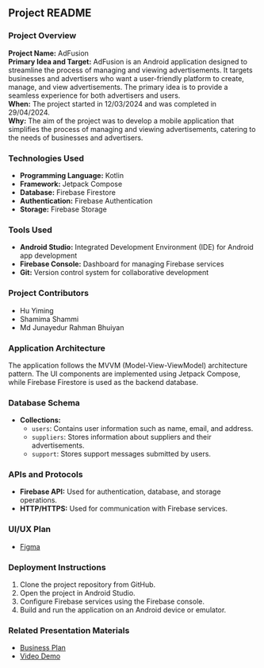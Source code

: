 ## Project README

### Project Overview
**Project Name:** AdFusion  
**Primary Idea and Target:** AdFusion is an Android application designed to streamline the process of managing and viewing advertisements. It targets businesses and advertisers who want a user-friendly platform to create, manage, and view advertisements. The primary idea is to provide a seamless experience for both advertisers and users.  
**When:** The project started in 12/03/2024 and was completed in 29/04/2024.  
**Why:** The aim of the project was to develop a mobile application that simplifies the process of managing and viewing advertisements, catering to the needs of businesses and advertisers.

### Technologies Used
- **Programming Language:** Kotlin
- **Framework:** Jetpack Compose
- **Database:** Firebase Firestore
- **Authentication:** Firebase Authentication
- **Storage:** Firebase Storage

### Tools Used
- **Android Studio:** Integrated Development Environment (IDE) for Android app development
- **Firebase Console:** Dashboard for managing Firebase services
- **Git:** Version control system for collaborative development

### Project Contributors
- Hu Yiming
- Shamima Shammi
- Md Junayedur Rahman Bhuiyan

### Application Architecture
The application follows the MVVM (Model-View-ViewModel) architecture pattern. The UI components are implemented using Jetpack Compose, while Firebase Firestore is used as the backend database.

### Database Schema
- **Collections:**
  - `users`: Contains user information such as name, email, and address.
  - `suppliers`: Stores information about suppliers and their advertisements.
  - `support`: Stores support messages submitted by users.

### APIs and Protocols
- **Firebase API:** Used for authentication, database, and storage operations.
- **HTTP/HTTPS:** Used for communication with Firebase services.

### UI/UX Plan
- [Figma](https://www.figma.com/file/jkZkUGDY99FQNEy9vi1164/Mobile-App-Development-Project?type=design&node-id=0%3A1&mode=design&t=oJ9GTYEfUqLU7hPX-1)

### Deployment Instructions
1. Clone the project repository from GitHub.
2. Open the project in Android Studio.
3. Configure Firebase services using the Firebase console.
4. Build and run the application on an Android device or emulator.

### Related Presentation Materials
- [Business Plan](https://oamk-my.sharepoint.com/:w:/r/personal/t2shsh00_students_oamk_fi/_layouts/15/Doc.aspx?sourcedoc=%7B7BC9FE08-E7D6-4F9F-AE43-2B2DFB4C0590%7D&file=DIN22SP_G6.docx&action=default&mobileredirect=true&DefaultItemOpen=1&login_hint=c3huyi00%40students.oamk.fi&ct=1713790476293&wdOrigin=OFFICECOM-WEB.MAIN.REC&cid=362607f2-2bc1-486e-bed4-75a858100ced&wdPreviousSessionSrc=HarmonyWeb&wdPreviousSession=42bc4bab-e112-4f82-b1da-767f9ac5495d)
- [Video Demo](https://youtu.be/IkTa3voE8MQ)
